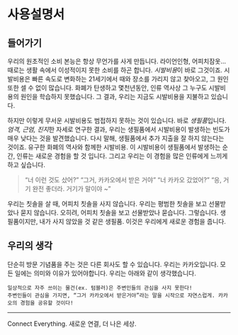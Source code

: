 # 사용설명서
## 들어가기
우리의 원초적인 소비 본능은 항상 무언가를 사게 만듭니다. 라이언인형, 어피치잠옷…
때로는 생활 속에서 이성적이지 못한 소비를 하곤 합니다. *시발비용*이 바로 그것이죠.
시발비용은 빠른 속도로 변화하는 21세기에서 때와 장소를 가리지 않고 찾아오고, 그 원인 또한 셀 수 없이 많습니다. 화폐가 탄생하고 몇천년동안, 인류 역사상 그 누구도 시발비용의 원인을 학습하지 못했습니다. 그 결과, 우리는 지금도 시발비용을 지불하고 있습니다.

하지만 이렇게 무서운 시발비용도 범접하지 못하는 것이 있습니다. 바로 *생필품*입니다.
*엄격, 근엄, 진지*한 자세로 연구한 결과, 우리는 생필품에서 시발비용이 발생하는 빈도가 매우 낮다는 것을 발견했습니다. 다시 말해, 생필품에서 추가 지출을 잘 하지 않는다는 것이죠. 유구한 화폐의 역사와 함께한 시발비용. 이 시발비용이 생필품에서 발생하는 순간, 인류는 새로운 경험을 할 것 입니다. 그리고 우리는 이 경험을 많은 인류에게 느끼게 하고 싶습니다.

> “너 이런 것도 샀어?”
> “그거, 카카오에서 받은 거야”
> “너 카카오 갔었어?”
> “응, 거기 완전 좋더라. 거기가 말이야 ~”

우리는 칫솔을 살 때, 어피치 칫솔을 사지 않습니다.
우리는 평범한 칫솔을 보고 선물받았나 묻지 않습니다.
오히려, 어피치 칫솔을 보고 선물받았나 묻습니다.
그렇습니다. 생필품이지만, 내가 사지 않았을 것 같은 생필품. 
이것은 우리에게 새로운 경험을 줍니다.

## 우리의 생각
단순히 방문 기념품을 주는 것은 다른 회사도 할 수 있습니다.
우리는 카카오입니다. 모든 일에는 의미와 이유가 있어야합니다.
우리는 아래와 같이 생각했습니다. 
```
일상적으로 자주 쓰이는 물건(ex. 텀블러)은 주변인들의 관심을 사지 못한다!
주변인들이 관심을 가지면, “그거 카카오에서 받은거야”라는 말을 시작으로 자연스럽게. 카카오의 경험을 공유할 것이다!
```

---
Connect Everything.
새로운 연결, 더 나은 세상.
